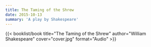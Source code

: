 ```yaml
---
title: The Taming of the Shrew
date: 2015-10-13
summary: 'A play by Shakespeare'
---
```


{{< booklist/book
title="The Taming of the Shrew"
author="William Shakespeare"
cover="cover.jpg"
format="Audio" >}}
